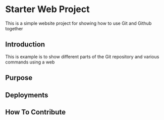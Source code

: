 # Starter Web Project

This is a simple website project for showing how to use Git and Github together

## Introduction

This is example is to show different parts of the Git repository and various commands using a web

## Purpose

## Deployments

## How To Contribute